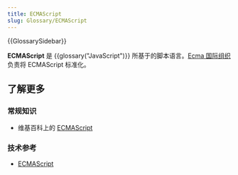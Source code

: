 ```yaml
---
title: ECMAScript
slug: Glossary/ECMAScript
---
```


{{GlossarySidebar}}

**ECMAScript** 是 {{glossary("JavaScript")}} 所基于的脚本语言。[Ecma 国际组织](https://www.ecma-international.org) 负责将 ECMAScript 标准化。

## 了解更多

### 常规知识

- 维基百科上的 [ECMAScript](https://zh.wikipedia.org/wiki/ECMAScript)

### 技术参考

- [ECMAScript](http://www.ecmascript.org/)
